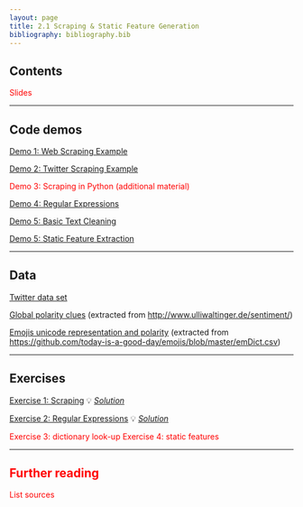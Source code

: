 ```yaml
---
layout: page
title: 2.1 Scraping & Static Feature Generation
bibliography: bibliography.bib
---
```


## Contents

<span style="color: red;">
Slides
</span>

***

## Code demos

[Demo 1: Web Scraping Example](demos/scraping_web.html)

[Demo 2: Twitter Scraping Example](demos/scraping_twitter.html)

<span style="color: red;">Demo 3: Scraping in Python (additional material)</span>

[Demo 4: Regular Expressions](demos/regex.html)

[Demo 5: Basic Text Cleaning](demos/text_cleaning.html)

[Demo 5: Static Feature Extraction](demos/static_feature_extraction.html)

***

## Data

[Twitter data set](data/twitter_data.csv)

[Global polarity clues](data/global_polarity_clues.RDS) (extracted from http://www.ulliwaltinger.de/sentiment/)

[Emojis unicode representation and polarity](data/emojis_unicode.csv) (extracted from https://github.com/today-is-a-good-day/emojis/blob/master/emDict.csv)

***

## Exercises

[Exercise 1: Scraping](exercises/scraping_task.ipynb)
💡 [*Solution*](exercises/scraping_solution.ipynb)

[Exercise 2: Regular Expressions](exercises/regex_task.ipynb)
💡 [*Solution*](exercises/regex_solution.ipynb)

<span style="color: red;">
Exercise 3: dictionary look-up
Exercise 4: static features

***

## Further reading

<span style="color: red;">
List sources
</span>
